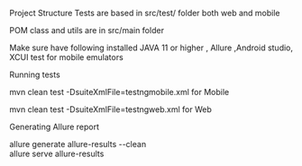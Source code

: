 Project Structure 
Tests are based in src/test/ folder both web and mobile 

POM class and utils are in src/main folder

Make sure have following installed 
JAVA 11 or higher , Allure ,Android studio, XCUI test for mobile emulators 

Running tests 

mvn clean test -DsuiteXmlFile=testngmobile.xml for Mobile 

mvn clean test -DsuiteXmlFile=testngweb.xml for Web 


Generating Allure report 

allure generate allure-results --clean  
allure serve allure-results          
